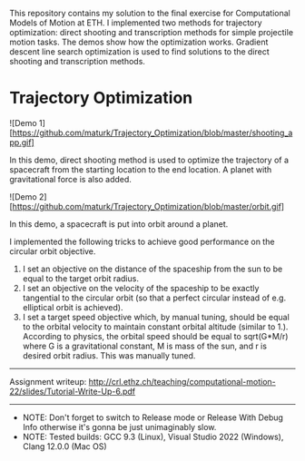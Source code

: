 This repository contains my solution to the final exercise for Computational Models of Motion at ETH. I implemented two methods for trajectory optimization: direct shooting and transcription methods for simple projectile motion tasks. The demos show how the optimization works. Gradient descent line search optimization is used to find solutions to the direct shooting and transcription methods. 


# Trajectory Optimization
![Demo 1] [https://github.com/maturk/Trajectory_Optimization/blob/master/shooting_app.gif]

In this demo, direct shooting method is used to optimize the trajectory of a spacecraft from the starting location to the end location. A planet with gravitational force is also added. 

![Demo 2] [https://github.com/maturk/Trajectory_Optimization/blob/master/orbit.gif]

In this demo, a spacecraft is put into orbit around a planet. 

I implemented the following tricks to achieve good performance on the circular orbit objective. 

1. I set an objective on the distance of the spaceship from the sun to be equal to the target orbit radius. 
2. I set an objective on the velocity of the spaceship to be exactly tangential to the circular orbit (so that a perfect circular instead of e.g. elliptical orbit is achieved).
3. I set a target speed objective which, by manual tuning, should be equal to the orbital velocity to maintain constant orbital altitude (similar to 1.). According to physics, the orbital speed should be equal to sqrt(G*M/r) where G is a gravitational constant, M is mass of the sun, and r is desired orbit radius. This was manually tuned.  

---

Assignment writeup: http://crl.ethz.ch/teaching/computational-motion-22/slides/Tutorial-Write-Up-6.pdf

---

- NOTE: Don't forget to switch to Release mode or Release With Debug Info otherwise it's gonna be just unimaginably slow.
- NOTE: Tested builds: GCC 9.3 (Linux), Visual Studio 2022 (Windows), Clang 12.0.0 (Mac OS)
